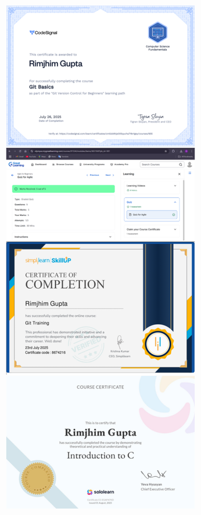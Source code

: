 ![Alt text](GIT/CodeSignal.png)
![Alt text](SDLC/agile-quiz-score.png)
![Alt text](GIT/simplelearn_certificate.png)
![C Introduction](C%20programming/c_introduction.jpg)
